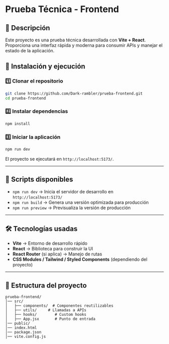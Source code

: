 # Prueba Técnica - Frontend

## 📌 Descripción
Este proyecto es una prueba técnica desarrollada con **Vite + React**. Proporciona una interfaz rápida y moderna para consumir APIs y manejar el estado de la aplicación.

## 🚀 Instalación y ejecución
### 1️⃣ Clonar el repositorio
```sh
git clone https://github.com/Dark-rambler/prueba-frontend.git
cd prueba-frontend
```

### 2️⃣ Instalar dependencias
```sh
npm install
```

### 3️⃣ Iniciar la aplicación
```sh
npm run dev
```
El proyecto se ejecutará en `http://localhost:5173/`.

---

## 📌 Scripts disponibles
- `npm run dev` → Inicia el servidor de desarrollo en `http://localhost:5173/`
- `npm run build` → Genera una versión optimizada para producción
- `npm run preview` → Previsualiza la versión de producción

---

## 🛠️ Tecnologías usadas
- **Vite** → Entorno de desarrollo rápido
- **React** → Biblioteca para construir la UI
- **React Router** (si aplica) → Manejo de rutas
- **CSS Modules / Tailwind / Styled Components** (dependiendo del proyecto)

---

## 📄 Estructura del proyecto
```
prueba-frontend/
│── src/
│   ├── components/  # Componentes reutilizables
│   ├── utils/     # Llamadas a APIs
│   ├── hooks/        # Custom hooks
│   ├── App.jsx       # Punto de entrada
│── public/
│── index.html
│── package.json
│── vite.config.js
```
